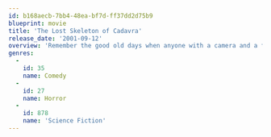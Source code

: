 ```yaml
---
id: b168aecb-7bb4-48ea-bf7d-ff37dd2d75b9
blueprint: movie
title: 'The Lost Skeleton of Cadavra'
release_date: '2001-09-12'
overview: 'Remember the good old days when anyone with a camera and a few thousand bucks could schlep up to Bronson canyon and quickly make a cheap sci-fi/horror B-movie? Well, they''re back! The Lost Skeleton of Cadavra is an affectionate, meticulous re-creation of those notoriously cheesy clunkers, as a gaggle of beloved stereotypes pursue "that rarest of radioactive elements - atmospherium."'
genres:
  -
    id: 35
    name: Comedy
  -
    id: 27
    name: Horror
  -
    id: 878
    name: 'Science Fiction'
---
```

